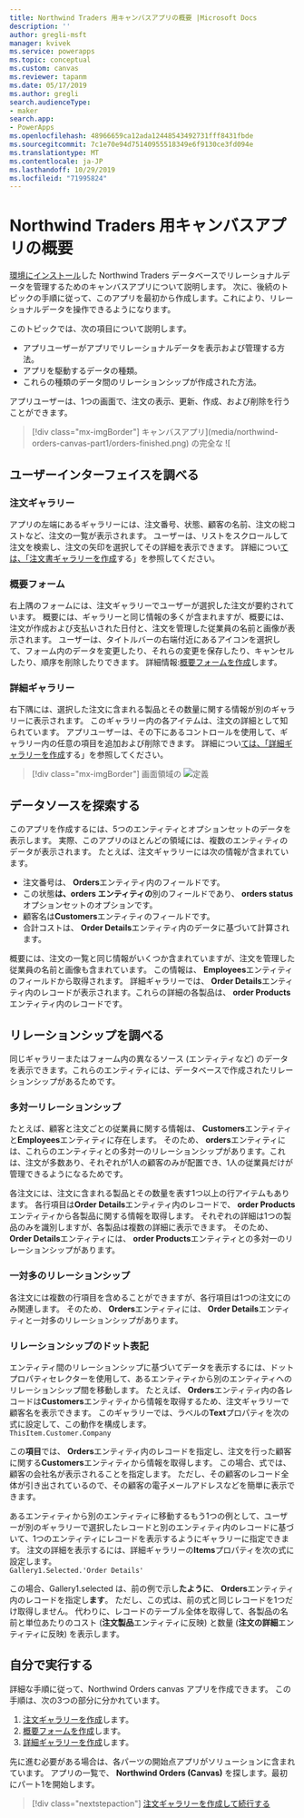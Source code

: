```yaml
---
title: Northwind Traders 用キャンバスアプリの概要 |Microsoft Docs
description: ''
author: gregli-msft
manager: kvivek
ms.service: powerapps
ms.topic: conceptual
ms.custom: canvas
ms.reviewer: tapanm
ms.date: 05/17/2019
ms.author: gregli
search.audienceType:
- maker
search.app:
- PowerApps
ms.openlocfilehash: 48966659ca12ada12448543492731fff8431fbde
ms.sourcegitcommit: 7c1e70e94d75140955518349e6f9130ce3fd094e
ms.translationtype: MT
ms.contentlocale: ja-JP
ms.lasthandoff: 10/29/2019
ms.locfileid: "71995824"
---
```

# <a name="overview-of-the-canvas-app-for-northwind-traders"></a>Northwind Traders 用キャンバスアプリの概要

[環境にインストール](northwind-install.md)した Northwind Traders データベースでリレーショナルデータを管理するためのキャンバスアプリについて説明します。 次に、後続のトピックの手順に従って、このアプリを最初から作成します。これにより、リレーショナルデータを操作できるようになります。

このトピックでは、次の項目について説明します。

- アプリユーザーがアプリでリレーショナルデータを表示および管理する方法。
- アプリを駆動するデータの種類。
- これらの種類のデータ間のリレーションシップが作成された方法。

アプリユーザーは、1つの画面で、注文の表示、更新、作成、および削除を行うことができます。

> [!div class="mx-imgBorder"]
> キャンバスアプリ](media/northwind-orders-canvas-part1/orders-finished.png) の完全な ![

## <a name="explore-the-user-interface"></a>ユーザーインターフェイスを調べる

### <a name="order-gallery"></a>注文ギャラリー

アプリの左端にあるギャラリーには、注文番号、状態、顧客の名前、注文の総コストなど、注文の一覧が表示されます。 ユーザーは、リストをスクロールして注文を検索し、注文の矢印を選択してその詳細を表示できます。 詳細につい[ては、「注文書ギャラリーを作成](northwind-orders-canvas-part1.md)する」を参照してください。

### <a name="summary-form"></a>概要フォーム

右上隅のフォームには、注文ギャラリーでユーザーが選択した注文が要約されています。 概要には、ギャラリーと同じ情報の多くが含まれますが、概要には、注文が作成および支払いされた日付と、注文を管理した従業員の名前と画像が表示されます。 ユーザーは、タイトルバーの右端付近にあるアイコンを選択して、フォーム内のデータを変更したり、それらの変更を保存したり、キャンセルしたり、順序を削除したりできます。 詳細情報:[概要フォームを作成](northwind-orders-canvas-part2.md)します。

### <a name="detail-gallery"></a>詳細ギャラリー

右下隅には、選択した注文に含まれる製品とその数量に関する情報が別のギャラリーに表示されます。 このギャラリー内の各アイテムは、注文の詳細として知られています。 アプリユーザーは、その下にあるコントロールを使用して、ギャラリー内の任意の項目を追加および削除できます。 詳細につい[ては、「詳細ギャラリーを作成](northwind-orders-canvas-part3.md)する」を参照してください。

> [!div class="mx-imgBorder"]
> 画面領域の ![定義](media/northwind-orders-canvas-part1/orders-parts.png)

## <a name="explore-the-data-sources"></a>データソースを探索する

このアプリを作成するには、5つのエンティティとオプションセットのデータを表示します。 実際、このアプリのほとんどの領域には、複数のエンティティのデータが表示されます。 たとえば、注文ギャラリーには次の情報が含まれています。

- 注文番号は、 **Orders**エンティティ内のフィールドです。
- この状態**は、orders エンティティの**別のフィールドであり、 **orders status**オプションセットのオプションです。
- 顧客名は**Customers**エンティティのフィールドです。
- 合計コストは、 **Order Details**エンティティ内のデータに基づいて計算されます。

概要には、注文の一覧と同じ情報がいくつか含まれていますが、注文を管理した従業員の名前と画像も含まれています。 この情報は、 **Employees**エンティティのフィールドから取得されます。 詳細ギャラリーでは、 **Order Details**エンティティ内のレコードが表示されます。これらの詳細の各製品は、 **order Products**エンティティ内のレコードです。

## <a name="explore-the-relationships"></a>リレーションシップを調べる

同じギャラリーまたはフォーム内の異なるソース (エンティティなど) のデータを表示できます。これらのエンティティには、データベースで作成されたリレーションシップがあるためです。

### <a name="many-to-one-relationships"></a>多対一リレーションシップ

たとえば、顧客と注文ごとの従業員に関する情報は、 **Customers**エンティティと**Employees**エンティティに存在します。 そのため、 **orders**エンティティには、これらのエンティティとの多対一のリレーションシップがあります。これは、注文が多数あり、それぞれが1人の顧客のみが配置でき、1人の従業員だけが管理できるようになるためです。

各注文には、注文に含まれる製品とその数量を表す1つ以上の行アイテムもあります。 各行項目は**Order Details**エンティティ内のレコードで、 **order Products**エンティティから各製品に関する情報を取得します。 それぞれの詳細は1つの製品のみを識別しますが、各製品は複数の詳細に表示できます。 そのため、 **Order Details**エンティティには、 **order Products**エンティティとの多対一のリレーションシップがあります。

### <a name="one-to-many-relationships"></a>一対多のリレーションシップ

各注文には複数の行項目を含めることができますが、各行項目は1つの注文にのみ関連します。 そのため、 **Orders**エンティティには、 **Order Details**エンティティと一対多のリレーションシップがあります。

### <a name="dot-notation-for-relationships"></a>リレーションシップのドット表記 

エンティティ間のリレーションシップに基づいてデータを表示するには、ドットプロパティセレクターを使用して、あるエンティティから別のエンティティへのリレーションシップ間を移動します。  たとえば、 **Orders**エンティティ内の各レコードは**Customers**エンティティから情報を取得するため、注文ギャラリーで顧客名を表示できます。 このギャラリーでは、ラベルの**Text**プロパティを次の式に設定して、この動作を構成します。<br>`ThisItem.Customer.Company`

この**項目**では、 **Orders**エンティティ内のレコードを指定し、注文を行った顧客に関する**Customers**エンティティから情報を取得します。 この場合、式では、顧客の会社名が表示されることを指定します。 ただし、その顧客のレコード全体が引き出されているので、その顧客の電子メールアドレスなどを簡単に表示できます。

あるエンティティから別のエンティティに移動するもう1つの例として、ユーザーが別のギャラリーで選択したレコードと別のエンティティ内のレコードに基づいて、1つのエンティティにレコードを表示するようにギャラリーに指定できます。 注文の詳細を表示するには、詳細ギャラリーの**Items**プロパティを次の式に設定します。<br>`Gallery1.Selected.'Order Details'`

この場合、Gallery1.selected は、前の例で示し**たように**、 **Orders**エンティティ内のレコードを指定し**ます**。 ただし、この式は、前の式と同じレコードを1つだけ取得しません。 代わりに、レコードのテーブル全体を取得して、各製品の名前と単位あたりのコスト (**注文製品**エンティティに反映) と数量 (**注文の詳細**エンティティに反映) を表示します。

## <a name="do-it-yourself"></a>自分で実行する

詳細な手順に従って、Northwind Orders canvas アプリを作成できます。  この手順は、次の3つの部分に分かれています。

1. [注文ギャラリーを作成](northwind-orders-canvas-part1.md)します。
1. [概要フォームを作成](northwind-orders-canvas-part2.md)します。
1. [詳細ギャラリーを作成](northwind-orders-canvas-part3.md)します。

先に進む必要がある場合は、各パーツの開始点アプリがソリューションに含まれています。  アプリの一覧で、 **Northwind Orders (Canvas)** を探します。最初にパート1を開始します。

> [!div class="nextstepaction"]
> [注文ギャラリーを作成して続行する](northwind-orders-canvas-part1.md)
